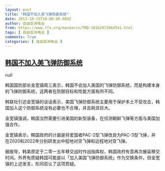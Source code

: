 ```yaml
---
layout: post
title: "韩国不加入美飞弹防御系统"
date: 2013-10-15T16:00:00.000Z
author: 自由亚洲电台
from: https://www.rfa.org/mandarin/TMD-10162013064541.html
tags: [ 自由亚洲电台 ]
comments: True
categories: [ 自由亚洲电台 ]
---
```

<!--1381852800000-->
[韩国不加入美飞弹防御系统](https://www.rfa.org/mandarin/TMD-10162013064541.html)
------

<div>
null                                 <p>韩国国防部长金宽镇周三表示，韩国不会加入美国的飞弹防御系统，而是构建本身的飞弹防御系统，这两者在防御目标和性能方面有所不同。</p><p><span> </span></p><p><span>韩联社引述金宽镇的谈话表示，美国飞弹防御系统主要用于保护本土不受攻击，韩国加入这个防御系统没有必要也不合理，并且耗资巨大。</span></p><p><span> </span></p><p><span>金宽镇强调，韩国当然需要引进美国的新型装备，在侦测朝鲜飞弹等方面与美国加强合作。</span></p><p><span> </span></p><p><span>金宽镇表示，韩国政府的计画是将爱国者PAC-2型飞弹改良为PAC-3型飞弹，并在2020和2022年分别研发出中程地对空飞弹和远程地对空飞弹。</span></p><p><span> </span></p><p><span>据报导，韩美原定于二零一五年移交战时作战指挥权，韩国政府有意再次展延移交时间。外界有质疑韩国可能是以「加入美国飞弹防御系统」作为交换条件。但金宽镇的上述发言，形同否认了这项质疑。</span></p>
</div>
